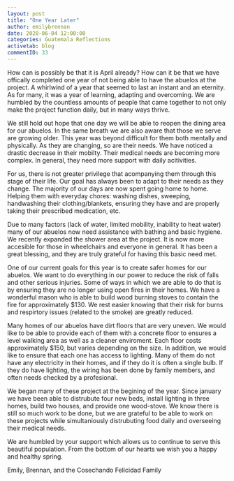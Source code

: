 ```yaml
---
layout: post
title: "One Year Later"
author: emilybrennan
date: 2020-06-04 12:00:00
categories: Guatemala Reflections
activetab: blog
commentID: 33
---
```


How can is possibly be that it is April already? How can it be that we have offically completed one year of not being able to have the abuelos at the project. A whirlwind of a year that seemed to last an instant and an eternity. As for many, it was a year of learning, adapting and overcoming. We are humbled by the countless amounts of people that came together to not only make the project function daily, but in many ways thrive.

We still hold out hope that one day we will be able to reopen the dining area for our abuelos. In the same breath we are also aware that those we serve are growing older. This year was beyond difficult for them both mentally and physically. As they are changing, so are their needs. We have noticed a drastic decrease in their mobilty. Their medical needs are becoming more complex. In general, they need more support with daily acitivities.

For us, there is not greater privilege that acompanying them through this stage of their life. Our goal has always been to adapt to their needs as they change. The majority of our days are now spent going home to home. Helping them with everyday chores: washing dishes, sweeping, handwashing their clothing/blankets, ensuring they have and are properly taking their prescribed medication, etc.

Due to many factors (lack of water, limited mobility, inability to heat water) many of our abuelos now need assistance with bathing and basic hygiene. We recently expanded the shower area at the project. It is now more accesible for those in wheelchairs and everyone in general. It has been a great blessing, and they are truly grateful for having this basic need met.

One of our current goals for this year is to create safer homes for our abuelos. We want to do everything in our power to reduce the risk of falls and other serious injuries. Some of ways in which we are able to do that is by ensuring they are no longer using open fires in their homes. We have a wonderful mason who is able to build wood burning stoves to contain the fire for approximately $130. We rest easier knowing that their risk for burns and respirtory issues (related to the smoke) are greatly reduced.

Many homes of our abuelos have dirt floors that are very uneven. We would like to be able to provide each of them with a concrete floor to ensures a level walking area as well as a cleaner enviroment. Each floor costs approximately $150, but varies depending on the size. In addition, we would like to ensure that each one has access to lighting. Many of them do not have any electricity in their homes, and if they do it is often a single bulb. If they do have lighting, the wiring has been done by family members, and often needs checked by a profesional.

We began many of these project at the begining of the year. Since january we have been able to distrubute four new beds, install lighting in three homes, build two houses, and provide one wood-stove. We know there is still so much work to be done, but we are grateful to be able to work on these projects while simultaniously distrubuting food daily and overseeing their medical needs.

We are humbled by your support which allows us to continue to serve this beautiful population. From the bottom of our hearts we wish you a happy and healthy spring.

<p class="meta">
Emily, Brennan, and the Cosechando Felicidad Family 
</p>
